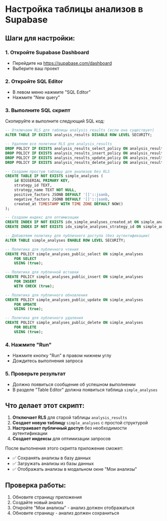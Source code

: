 # Настройка таблицы анализов в Supabase

## Шаги для настройки:

### 1. Откройте Supabase Dashboard
- Перейдите на https://supabase.com/dashboard
- Выберите ваш проект

### 2. Откройте SQL Editor
- В левом меню нажмите "SQL Editor"
- Нажмите "New query"

### 3. Выполните SQL скрипт
Скопируйте и выполните следующий SQL код:

```sql
-- Отключаем RLS для таблицы analysis_results (если она существует)
ALTER TABLE IF EXISTS analysis_results DISABLE ROW LEVEL SECURITY;

-- Удаляем все политики RLS для analysis_results
DROP POLICY IF EXISTS analysis_results_select_policy ON analysis_results;
DROP POLICY IF EXISTS analysis_results_insert_policy ON analysis_results;
DROP POLICY IF EXISTS analysis_results_update_policy ON analysis_results;
DROP POLICY IF EXISTS analysis_results_delete_policy ON analysis_results;

-- Создаем простую таблицу для анализов без RLS
CREATE TABLE IF NOT EXISTS simple_analyses (
    id BIGSERIAL PRIMARY KEY,
    strategy_id TEXT,
    strategy_name TEXT NOT NULL,
    positive_factors JSONB DEFAULT '[]'::jsonb,
    negative_factors JSONB DEFAULT '[]'::jsonb,
    created_at TIMESTAMP WITH TIME ZONE DEFAULT NOW()
);

-- Создаем индекс для оптимизации
CREATE INDEX IF NOT EXISTS idx_simple_analyses_created_at ON simple_analyses(created_at);
CREATE INDEX IF NOT EXISTS idx_simple_analyses_strategy_id ON simple_analyses(strategy_id);

-- Добавляем политику для публичного доступа (без аутентификации)
ALTER TABLE simple_analyses ENABLE ROW LEVEL SECURITY;

-- Политика для публичного чтения
CREATE POLICY simple_analyses_public_select ON simple_analyses
    FOR SELECT
    USING (true);

-- Политика для публичной вставки
CREATE POLICY simple_analyses_public_insert ON simple_analyses
    FOR INSERT
    WITH CHECK (true);

-- Политика для публичного обновления
CREATE POLICY simple_analyses_public_update ON simple_analyses
    FOR UPDATE
    USING (true);

-- Политика для публичного удаления
CREATE POLICY simple_analyses_public_delete ON simple_analyses
    FOR DELETE
    USING (true);
```

### 4. Нажмите "Run"
- Нажмите кнопку "Run" в правом нижнем углу
- Дождитесь выполнения запроса

### 5. Проверьте результат
- Должно появиться сообщение об успешном выполнении
- В разделе "Table Editor" должна появиться таблица `simple_analyses`

## Что делает этот скрипт:

1. **Отключает RLS** для старой таблицы `analysis_results`
2. **Создает новую таблицу** `simple_analyses` с простой структурой
3. **Настраивает публичный доступ** без необходимости аутентификации
4. **Создает индексы** для оптимизации запросов

После выполнения этого скрипта приложение сможет:
- ✅ Сохранять анализы в базу данных
- ✅ Загружать анализы из базы данных
- ✅ Отображать анализы в модальном окне "Мои анализы"

## Проверка работы:

1. Обновите страницу приложения
2. Создайте новый анализ
3. Откройте "Мои анализы" - анализ должен отображаться
4. Обновите страницу - анализ должен сохраниться
